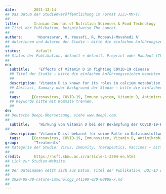 ```yaml
---
date:        2021-12-14
## Das Datum der Studienveröffentlichung im Format JJJJ-MM-TT.
##
title:       Iranian Journal of Nutrition Sciences & Food Technology
## Titel der Publikation, beispielweise The Lancet.
##
authors:      'Nourazaran, M, Yousefi, R, Moosavi-Movahedi A'
## Autorinnen und Autoren der Studie – bitte die einfachen Anführungszeichen beachten!
##
status:       default
## Status der Publikation. default = default, Preprint oder Handout (Thesenpapier)
##
en:
  subtitle:    'Effects of Vitamin D in fighting COVID-19 disease'
  ## Titel der Studie – bitte die einfachen Anführungszeichen beachten!
  ##
  description: 'Vitamin D is known for its roles in calcium metabolism and bone health. With the spread of COVID-19 epidemic, roles of this vitamin in strengthening host immune system has received more attention. Nearly 900 genes have been identified, whose expression is controlled by vitamin D. Most of these genes are involved in innate and adaptive immune systems. Vitamin D prohibits the penetration of viruses deep into tissues by maintaining intercellular connections. This characteristic of vitamin D prevents rapid spread of the coronavirus in the lungs. Stimulating immune cell differentiation, increasing killing capacity of macrophages and increasing production of antimicrobial peptides such as cathelicidin and β-defensin by vitamin D increase the immune system ability to fight coronavirus. Moreover, vitamin D decreases over secretion of inflammatory cytokines; thus, prohibiting cytokine storm and uncontrolled inflammation in the lungs. Modulating activity of the renin-angiotensin system and preventing over accumulation of angiotensin 2 are other functions of vitamin D in protecting tissues, especially lungs, against the coronavirus.'
  ## Abstract, Summary oder Background der Studie – bitte die einfachen Anführungszeichen b
  ##
  tags:     [Coronavirus, COVID-19, Immune system, Vitamin D, Antimicrobial peptides, Cytokine storm, Renin-angiotensin system]
  ## Keywords bitte mit Kommata trennen.
  ##
de: 
## Deutsche DeepL-Übersetzung, siehe www.deepl.com.
##
  subtitle:    'Wirkung von Vitamin D bei der Bekämpfung der COVID-19-Krankheit'
##
  description: 'Vitamin D ist bekannt für seine Rolle im Kalziumstoffwechsel und in der Knochengesundheit. Mit der Ausbreitung der COVID-19-Epidemie hat die Rolle dieses Vitamins bei der Stärkung des Immunsystems des Wirtes mehr Aufmerksamkeit erhalten. Es wurden fast 900 Gene identifiziert, deren Expression durch Vitamin D gesteuert wird. Die meisten dieser Gene sind am angeborenen und adaptiven Immunsystem beteiligt. Vitamin D verhindert das Eindringen von Viren in die Tiefe des Gewebes, indem es die interzellulären Verbindungen aufrechterhält. Diese Eigenschaft von Vitamin D verhindert eine schnelle Ausbreitung des Coronavirus in der Lunge. Die Stimulierung der Differenzierung von Immunzellen, die Erhöhung der Abtötungskapazität von Makrophagen und die Steigerung der Produktion von antimikrobiellen Peptiden wie Cathelicidin und β-Defensin durch Vitamin D erhöhen die Fähigkeit des Immunsystems, das Coronavirus zu bekämpfen. Darüber hinaus verringert Vitamin D die übermäßige Sekretion von Entzündungszytokinen und verhindert so einen Zytokinsturm und unkontrollierte Entzündungen in der Lunge. Die Modulierung der Aktivität des Renin-Angiotensin-Systems und die Verhinderung einer übermäßigen Anhäufung von Angiotensin 2 sind weitere Funktionen von Vitamin D beim Schutz von Geweben, insbesondere der Lunge, vor dem Coronavirus.'
  tags:     [Coronavirus, COVID-19, Immunsystem, Vitamin D, Antimikrobielle Peptide, Zytokinsturm, Renin-Angiotensin-System]
group:       "Treatments"
## Kategorie der Studie: Virus, Immunity, Therapeutics, Vaccines – bitte die Anführungszeichen beachten!
##
credit:      https://nsft.sbmu.ac.ir/article-1-3294-en.html
## Link zur Studien-Website.
##
## Der Dateinamen setzt sich aus Datum, Titel der Publikation, DOI-ID der Studie (nach dem letzten Slash) und der Dateiendung zusammen. Bitte den Unterstrich vor der DOI-ID beachten!
##
## 2020-09-30-nature-immunology_s41590-020-00808-x.md
##
---
```

<object data="{{ page.link }}" style='height:calc(100vh - 400px); width: 100%' type='application/pdf'></object>
